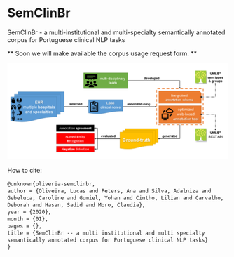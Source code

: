 # SemClinBr
SemClinBr - a multi-institutional and multi-specialty semantically annotated corpus for Portuguese clinical NLP tasks

** Soon we will make available the corpus usage request form. **

<img src="./images/processo-semclinbr.png" alt="SemClinBr">

How to cite:
```
@unknown{oliveria-semclinbr,
author = {Oliveira, Lucas and Peters, Ana and Silva, Adalniza and Gebeluca, Caroline and Gumiel, Yohan and Cintho, Lilian and Carvalho, Deborah and Hasan, Sadid and Moro, Claudia},
year = {2020},
month = {01},
pages = {},
title = {SemClinBr -- a multi institutional and multi specialty semantically annotated corpus for Portuguese clinical NLP tasks}
}
```
